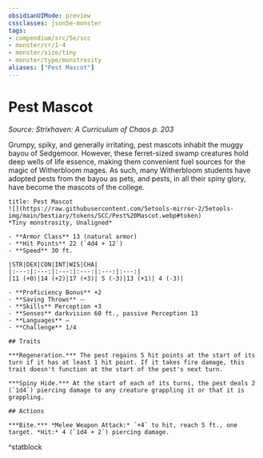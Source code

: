```yaml
---
obsidianUIMode: preview
cssclasses: json5e-monster
tags:
- compendium/src/5e/scc
- monster/cr/1-4
- monster/size/tiny
- monster/type/monstrosity
aliases: ["Pest Mascot"]
---
```

# Pest Mascot
*Source: Strixhaven: A Curriculum of Chaos p. 203*  

Grumpy, spiky, and generally irritating, pest mascots inhabit the muggy bayou of Sedgemoor. However, these ferret-sized swamp creatures hold deep wells of life essence, making them convenient fuel sources for the magic of Witherbloom mages. As such, many Witherbloom students have adopted pests from the bayou as pets, and pests, in all their spiny glory, have become the mascots of the college.

```ad-statblock
title: Pest Mascot
![](https://raw.githubusercontent.com/5etools-mirror-2/5etools-img/main/bestiary/tokens/SCC/Pest%20Mascot.webp#token)
*Tiny monstrosity, Unaligned*

- **Armor Class** 13 (natural armor)
- **Hit Points** 22 (`4d4 + 12`)
- **Speed** 30 ft.

|STR|DEX|CON|INT|WIS|CHA|
|:---:|:---:|:---:|:---:|:---:|:---:|
|11 (+0)|14 (+2)|17 (+3)| 5 (-3)|13 (+1)| 4 (-3)|

- **Proficiency Bonus** +2
- **Saving Throws** ⏤
- **Skills** Perception +3
- **Senses** darkvision 60 ft., passive Perception 13
- **Languages** —
- **Challenge** 1/4

## Traits

***Regeneration.*** The pest regains 5 hit points at the start of its turn if it has at least 1 hit point. If it takes fire damage, this trait doesn't function at the start of the pest's next turn.

***Spiny Hide.*** At the start of each of its turns, the pest deals 2 (`1d4`) piercing damage to any creature grappling it or that it is grappling.

## Actions

***Bite.*** *Melee Weapon Attack:* `+4` to hit, reach 5 ft., one target. *Hit:* 4 (`1d4 + 2`) piercing damage.
```
^statblock